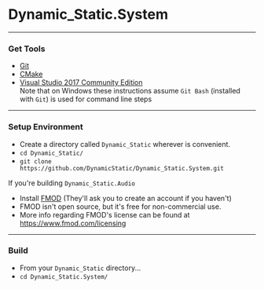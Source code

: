 
# Dynamic_Static.System
----------------------------------------------------------------
### Get Tools
- [Git](https://git-scm.com/)
- [CMake](https://cmake.org/)
- [Visual Studio 2017 Community Edition](https://visualstudio.microsoft.com/downloads/)  
Note that on Windows these instructions assume `Git Bash` (installed with `Git`) is used for command line steps

----------------------------------------------------------------
### Setup Environment
- Create a directory called `Dynamic_Static` wherever is convenient.
- `cd Dynamic_Static/`
- `git clone https://github.com/DynamicStatic/Dynamic_Static.System.git`  

If you're building `Dynamic_Static.Audio`  
- Install [FMOD](https://www.fmod.com/) (They'll ask you to create an account if you haven't)  
- FMOD isn't open source, but it's free for non-commercial use.  
- More info regarding FMOD's license can be found at https://www.fmod.com/licensing

----------------------------------------------------------------
### Build
- From your `Dynamic_Static` directory...
- `cd Dynamic_Static.System/`
